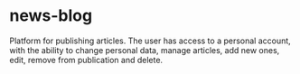 # news-blog
Platform for publishing articles. The user has access to a personal account, with the ability to change personal data, manage articles, add new ones, edit, remove from publication and delete.

